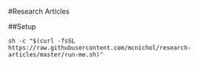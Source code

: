 #Research Articles

##Setup

`sh -c "$(curl -fsSL https://raw.githubusercontent.com/mcnichol/research-articles/master/run-me.sh)"`
